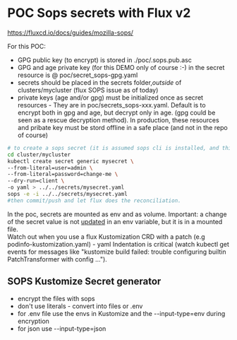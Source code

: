 # POC Sops secrets with Flux v2
https://fluxcd.io/docs/guides/mozilla-sops/

For this POC: 
- GPG public key (to encrypt) is stored in ./poc/.sops.pub.asc 
- GPG and age private key (for this DEMO only of course :-) in the secret resource is @ poc/secret_sops-gpg.yaml
- secrets should be placed in the secrets folder,*outside* of clusters/mycluster (flux SOPS issue as of today)
- private keys (age and/or gpg) must be initialized once as secret resources - They are in poc/secrets_sops-xxx.yaml. Default is to encrypt both in gpg and age, but decrypt only in age. (gpg could be seen as a rescue decryption method). In production, these resources and pribate key must be stord offline in a safe place (and not in the repo of course)
``` bash
# to create a sops secret (it is assumed sops cli is installed, and this repo si cloned on a local dev computer)
cd cluster/mycluster
kubectl create secret generic mysecret \
--from-literal=user=admin \
--from-literal=password=change-me \
--dry-run=client \
-o yaml > ../../secrets/mysecret.yaml
sops -e -i ../../secrets/mysecret.yaml
#then commit/push and let flux does the reconciliation.
```
In the poc, secrets are mounted as env and as volume. Important: a change of the secret value is not [updated](https://kubernetes.io/docs/concepts/configuration/secret/#mounted-secrets-are-updated-automatically) in an env variable, but it is in a mounted file.  
Watch out when you use a flux Kustomization CRD with a patch (e.g podinfo-kustomization.yaml) - yaml Indentation is critical (watch kubectl get events for messages like "kustomize build failed: trouble configuring builtin PatchTransformer with config ...").  

## SOPS Kustomize Secret generator

- encrypt the files with sops
- don't use literals - convert into files or .env
- for .env file use the envs in Kustomize and the --input-type=env during encryption
- for json use --input-type=json


